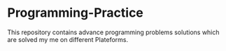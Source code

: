 # Programming-Practice
 
This repository contains advance programming problems solutions which are solved my me on different Plateforms.